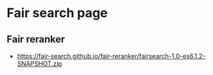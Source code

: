 # Fair search page


## Fair reranker

* https://fair-search.github.io/fair-reranker/fairsearch-1.0-es6.1.2-SNAPSHOT.zip

